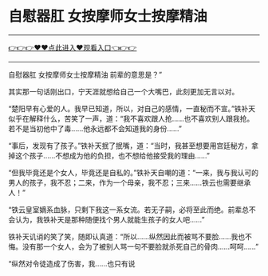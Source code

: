 # 自慰器肛 女按摩师女士按摩精油

<hr/> <a href="https://github.com/kiuhd/dfrw/issues/1">👉👉👉♥♥点此进入♥观看入口👈👉👉</a><hr/>

自慰器肛 女按摩师女士按摩精油
前辈的意思是？”

其实那一句话刚出口，宁天涯就想给自己一个大嘴巴，此刻更加无言以对。

“楚阳早有心爱的人。我早已知道，所以，对自己的感情，一直秘而不宣。”铁补天似乎在解释什么，苦笑了一声，道：“我不喜欢跟人抢……也不喜欢别人跟我抢。若不是当初他中了毒……他永远都不会知道我的身份……”

“事后，发现有了孩子。”铁补天抿了抿嘴，道：“当时，我甚至想要用宫廷秘方，拿掉这个孩子……不想成为他的负担，也不想给他接受我的理由……”

“但我毕竟还是个女人，毕竟还是自私的。”铁补天自嘲的道：“一来，我与我认可的男人的孩子，我不忍；二来，作为一个母亲，我不忍；三来……铁云也需要继承人！”

“铁云皇室嫡系血脉，只剩下我这一系女流。若无子嗣，必将至此而绝。前辈总不会认为，我铁补天是那种随便找个男人就能生孩子的女人吧……”

铁补天讥诮的笑了笑，随即认真道：“所以……纵然因此而被骂不要脸……我也不悔。没有那一个女人，会为了被别人骂一句不要脸就杀死自己的骨肉……呵呵……”

“纵然对令徒造成了伤害，我……也只有说
